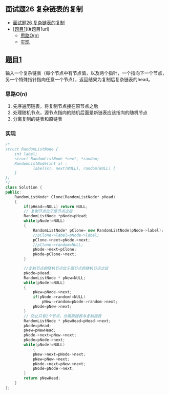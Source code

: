 ## 面试题26 复杂链表的复制

<!-- TOC -->

- [面试题26 复杂链表的复制](#面试题26-复杂链表的复制)
- [[题目1][url]](#题目1url)
    - [思路O(n)](#思路on)
    - [实现](#实现)

<!-- /TOC -->

## [题目1][url]
输入一个复杂链表（每个节点中有节点值，以及两个指针，一个指向下一个节点，另一个特殊指针指向任意一个节点），返回结果为复制后复杂链表的head。

### 思路O(n)
1. 先序遍历链表，将复制节点接在原节点之后
2. 处理随机节点，源节点指向的随机后面是新链表应该指向的随机节点
3. 分离复制的链表和原链表

### 实现

```cpp
/*
struct RandomListNode {
    int label;
    struct RandomListNode *next, *random;
    RandomListNode(int x) :
            label(x), next(NULL), random(NULL) {
    }
};
*/
class Solution {
public:
    RandomListNode* Clone(RandomListNode* pHead)
    {
        if(pHead==NULL) return NULL;
        // 复制节点位于原节点之后
        RandomListNode *pNode=pHead;
        while(pNode!=NULL)
        {
            RandomListNode* pClone= new RandomListNode(pNode->label);
            //pClone->label=pNode->label;
            pClone->next=pNode->next;
            //pClone->random=NULL;
            pNode->next=pClone;
            pNode=pClone->next;
        }

        //复制节点的随机节点位于原节点的随机节点之后
        pNode=pHead;
        RandomListNode * pNew=NULL;
        while(pNode!=NULL)
        {
            pNew=pNode->next;
            if(pNode->random!=NULL)
            	pNew->random=pNode->random->next;
            pNode=pNew->next;
        }
        // 防止只有1个节点，分离原链表与复制链表
        RandomListNode * pNewHead=pHead->next;
        pNode=pHead;
        pNew=pNewHead;
        pNode->next=pNew->next;
        pNode=pNode->next;
        while(pNode!=NULL)
            {
            pNew->next=pNode->next;
            pNew=pNew->next;
            pNode->next=pNew->next;
            pNode=pNode->next;
        }
        return pNewHead;
    }
};
``` 

[url]:https://www.nowcoder.com/practice/f836b2c43afc4b35ad6adc41ec941dba?tpId=13&tqId=11178&tPage=2&rp=2&ru=/ta/coding-interviews&qru=/ta/coding-interviews/question-ranking
